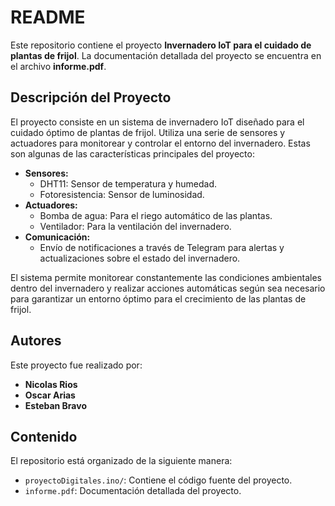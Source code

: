 # README

Este repositorio contiene el proyecto **Invernadero IoT para el cuidado de plantas de frijol**. La documentación detallada del proyecto se encuentra en el archivo **informe.pdf**.

## Descripción del Proyecto

El proyecto consiste en un sistema de invernadero IoT diseñado para el cuidado óptimo de plantas de frijol. Utiliza una serie de sensores y actuadores para monitorear y controlar el entorno del invernadero. Estas son algunas de las características principales del proyecto:

- **Sensores:**
  - DHT11: Sensor de temperatura y humedad.
  - Fotoresistencia: Sensor de luminosidad.
- **Actuadores:**
  - Bomba de agua: Para el riego automático de las plantas.
  - Ventilador: Para la ventilación del invernadero.
- **Comunicación:**
  - Envío de notificaciones a través de Telegram para alertas y actualizaciones sobre el estado del invernadero.

El sistema permite monitorear constantemente las condiciones ambientales dentro del invernadero y realizar acciones automáticas según sea necesario para garantizar un entorno óptimo para el crecimiento de las plantas de frijol.

## Autores

Este proyecto fue realizado por:

- **Nicolas Rios**
- **Oscar Arias**
- **Esteban Bravo**

## Contenido

El repositorio está organizado de la siguiente manera:

- `proyectoDigitales.ino/`: Contiene el código fuente del proyecto.
- `informe.pdf`: Documentación detallada del proyecto.
